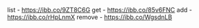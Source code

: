 list - https://ibb.co/9ZT8C6G
get - https://ibb.co/85v6FNC
add - https://ibb.co/rHpLnmX
remove - https://ibb.co/WgsdnLB
